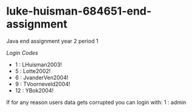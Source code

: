# luke-huisman-684651-end-assignment
Java end assignment year 2 period 1

*Login Codes*
- 1 : LHuisman2003!
- 5 : Lotte2002!
- 6 : JvanderVen2004!
- 9 : TVoorneveld2004!
- 12 : YBok2004!

If for any reason users data gets corrupted you can login with:
1 : admin

